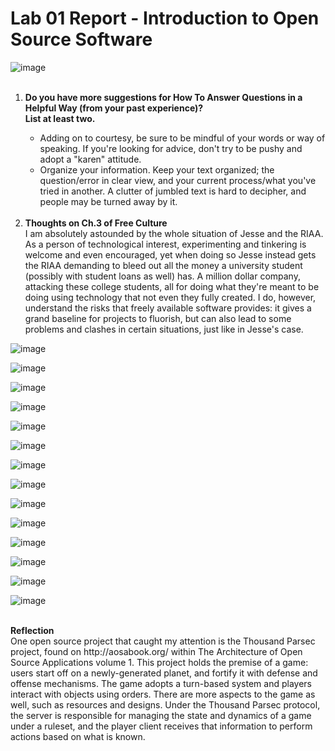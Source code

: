 # Lab 01 Report - Introduction to Open Source Software
![image](https://user-images.githubusercontent.com/60018973/149559549-63cd60ad-aeed-44a5-88ba-f0f07ee01267.png)
<br><br>

<ol type="1">
  <li><strong>Do you have more suggestions for How To Answer Questions in a Helpful Way (from your past experience)?<br>List at least two.</strong></li>
  <ul>
     <li>Adding on to courtesy, be sure to be mindful of your words or way of speaking. If you're looking for advice, don't try to be pushy and adopt a "karen" attitude.</li>
     <li>Organize your information. Keep your text organized; the question/error in clear view, and your current process/what you've tried in another. A clutter of jumbled text is hard to decipher, and people may be turned away by it.</li>
  </ul>
  <br>
  <li><strong>Thoughts on Ch.3 of Free Culture</strong></li>
  I am absolutely astounded by the whole situation of Jesse and the RIAA. As a person of technological interest, experimenting and tinkering is welcome and even encouraged, yet when doing so Jesse instead gets the RIAA demanding to bleed out all the money a university student (possibly with student loans as well) has. A million dollar company, attacking these college students, all for doing what they're meant to be doing using technology that not even they fully created. I do, however, understand the risks that freely available software provides: it gives a grand baseline for projects to fluorish, but can also lead to some problems and clashes in certain situations, just like in Jesse's case.
</ol>

![image](https://user-images.githubusercontent.com/60018973/149567447-a965e298-a65e-459a-bcfd-f23a337fe8c4.png)

![image](https://user-images.githubusercontent.com/60018973/149568501-f0e3de54-73d0-457e-af72-18a2c23e1701.png)

![image](https://user-images.githubusercontent.com/60018973/149568758-89458181-18bf-450d-a096-060078beb9fc.png)

![image](https://user-images.githubusercontent.com/60018973/149573104-83228f8b-945b-4c3b-8750-3b4d1065b9aa.png)

![image](https://user-images.githubusercontent.com/60018973/149573347-90929ea3-91ea-4fab-99d0-b1dd25ca8d83.png)

![image](https://user-images.githubusercontent.com/60018973/149573661-6972d084-fd08-4d29-8a5e-eaa492d51b52.png)

![image](https://user-images.githubusercontent.com/60018973/149575473-a982d471-e6b0-49df-974b-7ff81db08441.png)

![image](https://user-images.githubusercontent.com/60018973/149579894-a5b4b86e-e34b-496b-8221-9b4cfea45084.png)

![image](https://user-images.githubusercontent.com/60018973/149846840-beec4e93-9d1a-4892-b179-5bd43c4005f8.png)

![image](https://user-images.githubusercontent.com/60018973/149846962-984a964a-930e-40d6-a27c-5a4a60d70dcb.png)

![image](https://user-images.githubusercontent.com/60018973/149847034-8af34a88-fe93-4b8c-bec6-ff74ee3db8d4.png)

![image](https://user-images.githubusercontent.com/60018973/149847124-700582dc-0b0a-460a-9fcb-32b8d3f9614d.png)

![image](https://user-images.githubusercontent.com/60018973/149847304-cae8c483-12f4-4588-a475-c73a48f89601.png)


![image](https://user-images.githubusercontent.com/60018973/149591059-3615593d-6dd2-488f-a2cd-82e25a26f488.png)


<br>
<strong>Reflection</strong><br>
One open source project that caught my attention is the Thousand Parsec project, found on http://aosabook.org/ within The Architecture of Open Source Applications volume 1. This project holds the premise of a game: users start off on a newly-generated planet, and fortify it with defense and offense mechanisms. The game adopts a turn-based system and players interact with objects using orders. There are more aspects to the game as well, such as resources and designs. Under the Thousand Parsec protocol, the server is responsible for managing the state and dynamics of a game under a ruleset, and the player client receives that information to perform actions based on what is known.
